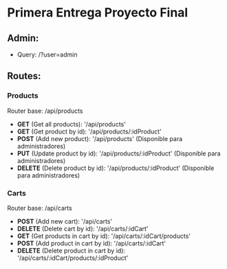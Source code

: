 # Primera Entrega Proyecto Final


## Admin: 

- Query: /?user=admin


## Routes:

### Products
Router base: /api/products

- **GET** (Get all products): '/api/products'
- **GET** (Get product by id): '/api/products/:idProduct'
- **POST** (Add new product): '/api/products' (Disponible para administradores)
- **PUT** (Update product by id): '/api/products/:idProduct' (Disponible para administradores)
- **DELETE** (Delete product by id): '/api/products/:idProduct' (Disponible para administradores)

### Carts
Router base: /api/carts

- **POST** (Add new cart): '/api/carts'
- **DELETE** (Delete cart by id): '/api/carts/:idCart'
- **GET** (Get products in cart by id): '/api/carts/:idCart/products'
- **POST** (Add product in cart by id): '/api/carts/:idCart'
- **DELETE** (Delete product in cart by id): '/api/carts/:idCart/products/:idProduct'



